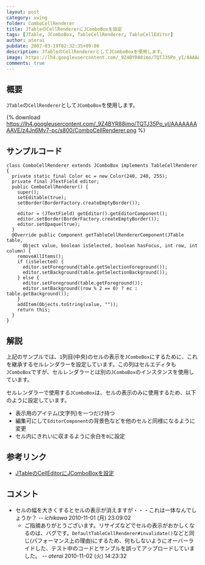 ```yaml
---
layout: post
category: swing
folder: ComboCellRenderer
title: JTableのCellRendererにJComboBoxを設定
tags: [JTable, JComboBox, TableCellRenderer, TableCellEditor]
author: aterai
pubdate: 2007-03-19T02:32:35+09:00
description: JTableのCellRendererとしてJComboBoxを使用します。
image: https://lh4.googleusercontent.com/_9Z4BYR88imo/TQTJ35Po_yI/AAAAAAAAAVE/z4Jn6Mv7-pc/s800/ComboCellRenderer.png
comments: true
---
```

## 概要
`JTable`の`CellRenderer`として`JComboBox`を使用します。

{% download https://lh4.googleusercontent.com/_9Z4BYR88imo/TQTJ35Po_yI/AAAAAAAAAVE/z4Jn6Mv7-pc/s800/ComboCellRenderer.png %}

## サンプルコード
<pre class="prettyprint"><code>class ComboCellRenderer extends JComboBox implements TableCellRenderer {
  private static final Color ec = new Color(240, 240, 255);
  private final JTextField editor;
  public ComboCellRenderer() {
    super();
    setEditable(true);
    setBorder(BorderFactory.createEmptyBorder());

    editor = (JTextField) getEditor().getEditorComponent();
    editor.setBorder(BorderFactory.createEmptyBorder());
    editor.setOpaque(true);
  }
  @Override public Component getTableCellRendererComponent(JTable table,
      Object value, boolean isSelected, boolean hasFocus, int row, int column) {
    removeAllItems();
    if (isSelected) {
      editor.setForeground(table.getSelectionForeground());
      editor.setBackground(table.getSelectionBackground());
    } else {
      editor.setForeground(table.getForeground());
      editor.setBackground((row % 2 == 0) ? ec : table.getBackground());
    }
    addItem(Objects.toString(value, ""));
    return this;
  }
}
</code></pre>

## 解説
上記のサンプルでは、`1`列目(中央)のセルの表示を`JComboBox`にするために、これを継承するセルレンダラーを設定しています。この列はセルエディタも`JComboBox`ですが、セルレンダラーとは別の`JComboBox`のインスタンスを使用しています。

セルレンダラーで使用する`JComboBox`は、セルの表示のみに使用するため、以下のように設定しています。

- 表示用のアイテム(文字列)を一つだけ持つ
- 編集可にして`EditorComponent`の背景色などを他のセルと同様になるように変更
- セル内にきれいに収まるように余白を`0`に設定

<!-- dummy comment line for breaking list -->

## 参考リンク
- [JTableのCellEditorにJComboBoxを設定](https://ateraimemo.com/Swing/ComboCellEditor.html)

<!-- dummy comment line for breaking list -->

## コメント
- セルの幅を大きくするとセルの表示が消えますが・・・これは一体なんでしょうか？ -- *ichikawa* 2010-11-01 (月) 23:09:02
    - ご指摘ありがとうございます。リサイズなどでセルの表示がおかしくなるのは、バグです。`DefaultTableCellRenderer#invalidate()`などと同じ(パフォーマンス上の理由)にするため、何もしないようにオーバーライドした、テスト中のコードとサンプルを誤ってアップロードしていました。 -- *aterai* 2010-11-02 (火) 14:23:32

<!-- dummy comment line for breaking list -->

